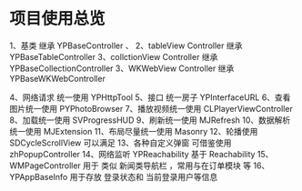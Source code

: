 #  项目使用总览

1、基类 继承 YPBaseController 、
2、tableView Controller 继承 YPBaseTableController
3、collctionView Controller 继承 YPBaseCollectionController
3、WKWebView Controller 继承 YPBaseWKWebController


4、网络请求 统一使用 YPHttpTool
5、接口 统一房子 YPInterfaceURL
6、查看图片统一使用 PYPhotoBrowser
7、播放视频统一使用 CLPlayerViewController
8、加载统一使用 SVProgressHUD
9、刷新统一使用 MJRefresh
10、数据解析统一使用 MJExtension
11、布局尽量统一使用 Masonry
12、轮播使用 SDCycleScrollView 可以满足
13、各种自定义弹窗 可借鉴使用 zhPopupController
14、网络监听 YPReachability 基于  Reachability 
15、WMPageController 用于 类似 新闻类导航栏 ，常用与在订单模块 等
16、YPAppBaseInfo 用于存放 登录状态和 当前登录用户等信息 
